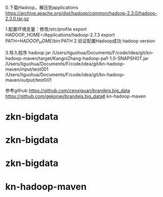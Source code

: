 
0.下载Hadoop，解压到applications
https://archive.apache.org/dist/hadoop/common/hadoop-2.3.0/hadoop-2.3.0.tar.gz

1.配置环境变量：修改/etc/profile
export HADOOP_HOME=/Applications/hadoop-2.7.3
export PATH=$HADOOP_HOME/bin:$PATH
2.验证配置Hadoop成功
hadoop version

3.导入程序
hadoop jar  /Users/liguohua/Documents/F/code/idea/git/kn-hadoop-maven/target/KangniZhang-hadoop-pa1-1.0-SNAPSHOT.jar \
/Users/liguohua/Documents/F/code/idea/git/kn-hadoop-maven/input/test001 \
/Users/liguohua/Documents/F/code/idea/git/kn-hadoop-maven/output/test001



参考github
https://github.com/cenxiguan/brandeis.big_data
https://github.com/gekonwi/brandeis.big_data# kn-hadoop-maven
# zkn-bigdata
# zkn-bigdata
# zkn-bigdata
# kn-hadoop-maven
